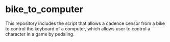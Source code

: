 # bike_to_computer
This repository includes the script that allows a cadence censor from a bike to control the keyboard of a computer, which allows user to control a character in a game by pedaling.
